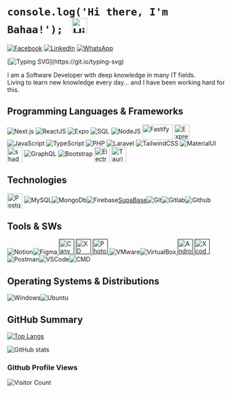 # `console.log('Hi there, I'm Bahaa!'); ` <img src="https://user-images.githubusercontent.com/1303154/88677602-1635ba80-d120-11ea-84d8-d263ba5fc3c0.gif" width="35px" alt="Hi!">

[![Facebook](https://img.shields.io/badge/Instagram-%231877F2.svg?&style=flat-square&logo=instagram&logoColor=white)](https://www.instagram.com/bahaamoqayad17/) [![LinkedIn](https://img.shields.io/badge/LinkedIn-%230077B5.svg?&style=flat-square&logo=linkedin&logoColor=white)](https://www.linkedin.com/in/bahaamoqayad17/) [![WhatsApp](https://img.shields.io/badge/WhatsApp-%230077B5.svg?&style=flat-square&logo=Whatsapp&logoColor=white)](https://wa.me/message/+972598623000)

[![Typing SVG](https://readme-typing-svg.herokuapp.com?font=comfortaa&color=00FF00&size=24&width=500&lines=Software+Developer;Web+Developer;Mobile+Developer;Desktop+Developer;Nice+to+meet+you...)](https://git.io/typing-svg)

I am a Software Developer with deep knowledge in many IT fields.
<br/>
Living to learn new knowledge every day... and I have been working hard for this.
<br/>

## Programming Languages & Frameworks

![Next.js](https://img.icons8.com/color/35/nextjs.png) ![ReactJS](https://img.icons8.com/plasticine/35/react.png) ![Expo](https://img.icons8.com/color/35/expo.png) ![SQL](https://img.icons8.com/external-soft-fill-juicy-fish/35/external-sql-coding-and-development-soft-fill-soft-fill-juicy-fish.png) ![NodeJS](https://img.icons8.com/color/35/nodejs.png) <img src="https://fastify.dev/img/logos/fastify-black.svg" alt="Fastify" width="70" height="35" style="display:inline-block; vertical-align:middle;"/> <img src="https://img.icons8.com/ios/35/express-js.png" alt="Express.js" width="35" height="35" style="display:inline-block; vertical-align:middle;"/> ![JavaScript](https://img.icons8.com/color/35/javascript.png) ![TypeScript](https://img.icons8.com/color/35/typescript.png) ![PHP](https://img.icons8.com/officexs/35/php-logo.png) ![Laravel](https://img.icons8.com/fluency/35/laravel.png) ![TailwindCSS](https://img.icons8.com/color/35/tailwindcss.png) ![MaterialUI](https://img.icons8.com/color/35/material-ui.png) <img src="https://ui.shadcn.com/favicon.ico" alt="shadcn/ui" width="35" height="35" style="display:inline-block; vertical-align:middle;"/> ![GraphQL](https://img.icons8.com/color/35/graphql.png) ![Bootstrap](https://img.icons8.com/color/35/bootstrap.png) <img src="https://cdn.simpleicons.org/electron/47848F" alt="Electron" width="35" height="35" style="display:inline-block; vertical-align:middle;"/> <img src="https://cdn.simpleicons.org/tauri/FFC131" alt="Tauri" width="35" height="35" style="display:inline-block; vertical-align:middle;"/>

## Technologies

<img  src="https://www.postgresql.org/media/img/about/press/elephant.png" alt="PostgreSQL"  width="35"  height="35"  style="display:inline-block; vertical-align:middle;"/> ![MySQL](https://img.icons8.com/?id=UFXRpPFebwa2&size=35)![MongoDb](https://img.icons8.com/color/35/mongodb.png)![Firebase](https://img.icons8.com/?id=62452&size=35&color=000000)[SupaBase](https://img.icons8.com/color/35/supabase.png)![Git](https://img.icons8.com/color/35/git.png)![Gitlab](https://img.icons8.com/color/35/gitlab.png)![Github](https://img.icons8.com/?id=52539&size=35)

## Tools & SWs

![Notion](https://img.icons8.com/ios/35/notion.png)![Figma](https://img.icons8.com/?id=8gfeOoqrHqJU&size=35)<a href="" target="_blank"> <img src="https://encrypted-tbn0.gstatic.com/images?q=tbn:ANd9GcRpZlYdOFZAjOdTwKrveQJHPdzjCtcQkUrdxA&s" alt="Canva" width="35" height="35"/> </a><a href="" target="_blank"> <img src="https://encrypted-tbn0.gstatic.com/images?q=tbn:ANd9GcS80OChMU7lMUMwU7CVu4ZJl1irvee4jmFfjw&s" alt="XD" width="35" height="35"/> </a><a href="" target="_blank"> <img src="https://encrypted-tbn0.gstatic.com/images?q=tbn:ANd9GcSCJXGveO9uR0WrcX7wr3XxCPYmM3sMl1oT9A&s" alt="Photoshop" width="35" height="35"/> </a>![VMware](https://img.icons8.com/?id=mkkp6yt38FVq&size=35)![VirtualBox](https://img.icons8.com/?id=38792&size=35)<a href="" target="_blank"> <img src="https://encrypted-tbn0.gstatic.com/images?q=tbn:ANd9GcQvyngrV1VcblnyUIJNOGt7eitphiJddC2-EA&s" alt="Android Studio" width="35" height="35"/> </a><a href="" target="_blank"> <img src="https://encrypted-tbn0.gstatic.com/images?q=tbn:ANd9GcQSnGERsRZiiP4pPZUtlW2OVL0FLn9H2LtQCQ&s" alt="Xcode" width="35" height="35"/> </a>![Postman](https://img.icons8.com/external-tal-revivo-color-tal-revivo/35/external-postman-is-the-only-complete-api-development-environment-logo-color-tal-revivo.png)![VSCode](https://img.icons8.com/color/35/visual-studio-code-2019.png)![CMD](https://img.icons8.com/?id=19291&size=35)

## Operating Systems & Distributions

![Windows](https://img.icons8.com/color/35/windows-10.png)![Ubuntu](https://img.icons8.com/color/35/ubuntu--v1.png)

## GitHub Summary

[![Top Langs](https://github-readme-stats.vercel.app/api/top-langs/?username=Mohammed-Mahjoub&layout=compact&theme=gruvbox&count_private=true&langs_count=10)](https://github.com/anuraghazra/github-readme-stats)

![GitHub stats](https://github-readme-stats.vercel.app/api?username=Mohammed-Mahjoub&count_private=true&show_icons=true&theme=gruvbox)

### Github Profile Views

![Visitor Count](https://profile-counter.glitch.me/{bahaamoqayad17}/count.svg)
